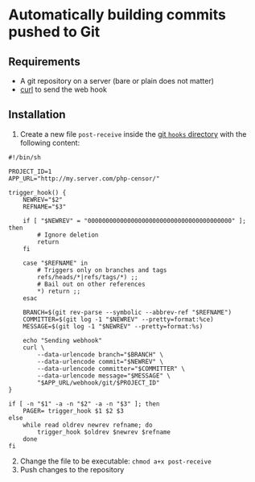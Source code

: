 Automatically building commits pushed to Git
============================================

Requirements
------------

- A git repository on a server (bare or plain does not matter)
- [curl](http://curl.haxx.se) to send the web hook

Installation
------------

1. Create a new file `post-receive` inside the 
[git `hooks` directory](http://www.git-scm.com/book/en/Customizing-Git-Git-Hooks) with the following content:

```shell
#!/bin/sh

PROJECT_ID=1
APP_URL="http://my.server.com/php-censor/"

trigger_hook() {
    NEWREV="$2"
    REFNAME="$3"
    
    if [ "$NEWREV" = "0000000000000000000000000000000000000000" ]; then
        # Ignore deletion
        return
    fi
    
    case "$REFNAME" in
        # Triggers only on branches and tags
        refs/heads/*|refs/tags/*) ;;
        # Bail out on other references
        *) return ;;
    esac
    
    BRANCH=$(git rev-parse --symbolic --abbrev-ref "$REFNAME")
    COMMITTER=$(git log -1 "$NEWREV" --pretty=format:%ce)
    MESSAGE=$(git log -1 "$NEWREV" --pretty=format:%s)
    
    echo "Sending webhook"
    curl \
        --data-urlencode branch="$BRANCH" \
        --data-urlencode commit="$NEWREV" \
        --data-urlencode committer="$COMMITTER" \
        --data-urlencode message="$MESSAGE" \
        "$APP_URL/webhook/git/$PROJECT_ID"
}

if [ -n "$1" -a -n "$2" -a -n "$3" ]; then
    PAGER= trigger_hook $1 $2 $3
else
    while read oldrev newrev refname; do
        trigger_hook $oldrev $newrev $refname
    done
fi
```

2. Change the file to be executable: `chmod a+x post-receive`
3. Push changes to the repository
